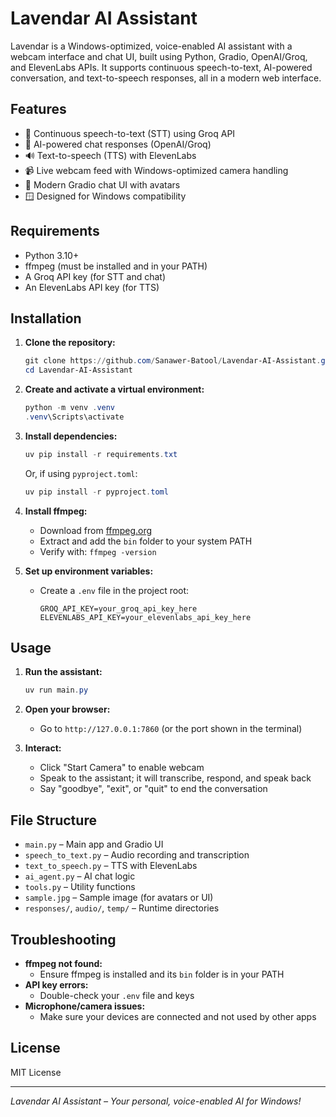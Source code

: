 # Lavendar AI Assistant

Lavendar is a Windows-optimized, voice-enabled AI assistant with a webcam interface and chat UI, built using Python, Gradio, OpenAI/Groq, and ElevenLabs APIs. It supports continuous speech-to-text, AI-powered conversation, and text-to-speech responses, all in a modern web interface.

## Features
- 🎤 Continuous speech-to-text (STT) using Groq API
- 🤖 AI-powered chat responses (OpenAI/Groq)
- 🔊 Text-to-speech (TTS) with ElevenLabs
- 📹 Live webcam feed with Windows-optimized camera handling
- 💬 Modern Gradio chat UI with avatars
- 🪟 Designed for Windows compatibility

## Requirements
- Python 3.10+
- ffmpeg (must be installed and in your PATH)
- A Groq API key (for STT and chat)
- An ElevenLabs API key (for TTS)

## Installation
1. **Clone the repository:**
	```powershell
	git clone https://github.com/Sanawer-Batool/Lavendar-AI-Assistant.git
	cd Lavendar-AI-Assistant
	```
2. **Create and activate a virtual environment:**
	```powershell
	python -m venv .venv
	.venv\Scripts\activate
	```
3. **Install dependencies:**
	```powershell
	uv pip install -r requirements.txt
	```
	Or, if using `pyproject.toml`:
	```powershell
	uv pip install -r pyproject.toml
	```
4. **Install ffmpeg:**
	- Download from [ffmpeg.org](https://ffmpeg.org/download.html)
	- Extract and add the `bin` folder to your system PATH
	- Verify with: `ffmpeg -version`

5. **Set up environment variables:**
	- Create a `.env` file in the project root:
	  ```env
	  GROQ_API_KEY=your_groq_api_key_here
	  ELEVENLABS_API_KEY=your_elevenlabs_api_key_here
	  ```

## Usage
1. **Run the assistant:**
	```powershell
	uv run main.py
	```
2. **Open your browser:**
	- Go to `http://127.0.0.1:7860` (or the port shown in the terminal)

3. **Interact:**
	- Click "Start Camera" to enable webcam
	- Speak to the assistant; it will transcribe, respond, and speak back
	- Say "goodbye", "exit", or "quit" to end the conversation

## File Structure
- `main.py` – Main app and Gradio UI
- `speech_to_text.py` – Audio recording and transcription
- `text_to_speech.py` – TTS with ElevenLabs
- `ai_agent.py` – AI chat logic
- `tools.py` – Utility functions
- `sample.jpg` – Sample image (for avatars or UI)
- `responses/`, `audio/`, `temp/` – Runtime directories

## Troubleshooting
- **ffmpeg not found:**
  - Ensure ffmpeg is installed and its `bin` folder is in your PATH
- **API key errors:**
  - Double-check your `.env` file and keys
- **Microphone/camera issues:**
  - Make sure your devices are connected and not used by other apps

## License
MIT License

---

*Lavendar AI Assistant – Your personal, voice-enabled AI for Windows!*
